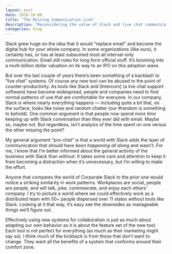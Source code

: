 ```yaml
---
layout: post
date: 2018-10-08
title: "The Missing Communication Link"
description: "Reconsidering the value of Slack and live chat communication tools."
categories: blog
---
```


Slack grew huge on the idea that it would “replace email” and become the digital hub for your whole company. In some organizations (like ours), it certainly has, or has at least subsumed most all internal-only communication. Email still rules for long form official stuff. It’s booming into a multi-billion dollar valuation on its way to an IPO on this adoption wave. 

But over the last couple of years there’s been something of a backlash to “live chat” systems. Of course any new tool can be abused to the point of counter-productivity. As tools like Slack and [Intercom] (a live chat support software) have become widespread, people and companies need to find normal patterns of use that are comfortable for everyone. In our company, Slack is where nearly everything happens — including quite a bit that, on the surface, looks like noise and random chatter (our #random is something to behold). One common argument is that people now spend _more time_ keeping up with Slack conversation than they ever did with email. Maybe so, maybe not. But regardless, isn’t analysis of the time spent on one versus the other missing the point?

My general argument “pro-chat” is that a world with Slack adds the layer of communication that _should have been happening all along_ and wasn’t. For me, I know that I’m better informed about the general activity of the business with Slack than without. It takes some care and attention to keep it from becoming a distraction when it’s unnecessary, but I’m willing to make the effort.

Anyone that compares the world of Corporate Slack to the prior one would notice a striking similarity in work patterns. Workplaces are social, people are people, and will talk, joke, commiserate, and enjoy each others’ company. I try to picture a world where we could effectively work as a distributed team with 50+ people dispersed over 11 states without tools like Slack. Looking at it that way, it’s easy see the downsides as manageable things we’ll figure out.

Effectively using new systems for collaboration is just as much about adapting our own behavior as it is about the feature set of the new tool. Each tool is not perfect for everything (as much as their marketing might say so). I think much of the kickback is from those that don’t want to change. They want all the benefits of a system that conforms around their comfort zone.
